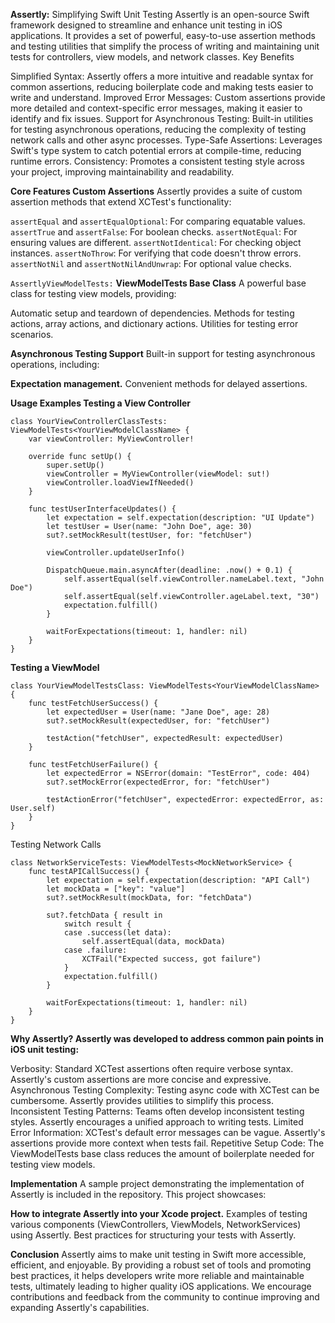 **Assertly:** Simplifying Swift Unit Testing
Assertly is an open-source Swift framework designed to streamline and enhance unit testing in iOS applications. It provides a set of powerful, easy-to-use assertion methods and testing utilities that simplify the process of writing and maintaining unit tests for controllers, view models, and network classes.
Key Benefits

Simplified Syntax: Assertly offers a more intuitive and readable syntax for common assertions, reducing boilerplate code and making tests easier to write and understand.
Improved Error Messages: Custom assertions provide more detailed and context-specific error messages, making it easier to identify and fix issues.
Support for Asynchronous Testing: Built-in utilities for testing asynchronous operations, reducing the complexity of testing network calls and other async processes.
Type-Safe Assertions: Leverages Swift's type system to catch potential errors at compile-time, reducing runtime errors.
Consistency: Promotes a consistent testing style across your project, improving maintainability and readability.

**Core Features
Custom Assertions**
Assertly provides a suite of custom assertion methods that extend XCTest's functionality:

```assertEqual``` and ```assertEqualOptional```: For comparing equatable values.
```assertTrue``` and ```assertFalse```: For boolean checks.
```assertNotEqual```: For ensuring values are different.
```assertNotIdentical```: For checking object instances.
```assertNoThrow```: For verifying that code doesn't throw errors.
```assertNotNil``` and ```assertNotNilAndUnwrap```: For optional value checks.

```AssertlyViewModelTests:``` **ViewModelTests Base Class**
A powerful base class for testing view models, providing:

Automatic setup and teardown of dependencies.
Methods for testing actions, array actions, and dictionary actions.
Utilities for testing error scenarios.

**Asynchronous Testing Support**
Built-in support for testing asynchronous operations, including:

**Expectation management.**
Convenient methods for delayed assertions.

**Usage Examples
Testing a View Controller**

```
class YourViewControllerClassTests: ViewModelTests<YourViewModelClassName> {
    var viewController: MyViewController!

    override func setUp() {
        super.setUp()
        viewController = MyViewController(viewModel: sut!)
        viewController.loadViewIfNeeded()
    }

    func testUserInterfaceUpdates() {
        let expectation = self.expectation(description: "UI Update")
        let testUser = User(name: "John Doe", age: 30)
        sut?.setMockResult(testUser, for: "fetchUser")

        viewController.updateUserInfo()

        DispatchQueue.main.asyncAfter(deadline: .now() + 0.1) {
            self.assertEqual(self.viewController.nameLabel.text, "John Doe")
            self.assertEqual(self.viewController.ageLabel.text, "30")
            expectation.fulfill()
        }

        waitForExpectations(timeout: 1, handler: nil)
    }
}
```

**Testing a ViewModel**

```
class YourViewModelTestsClass: ViewModelTests<YourViewModelClassName> {
    func testFetchUserSuccess() {
        let expectedUser = User(name: "Jane Doe", age: 28)
        sut?.setMockResult(expectedUser, for: "fetchUser")

        testAction("fetchUser", expectedResult: expectedUser)
    }

    func testFetchUserFailure() {
        let expectedError = NSError(domain: "TestError", code: 404)
        sut?.setMockError(expectedError, for: "fetchUser")

        testActionError("fetchUser", expectedError: expectedError, as: User.self)
    }
}

```

Testing Network Calls
```
class NetworkServiceTests: ViewModelTests<MockNetworkService> {
    func testAPICallSuccess() {
        let expectation = self.expectation(description: "API Call")
        let mockData = ["key": "value"]
        sut?.setMockResult(mockData, for: "fetchData")

        sut?.fetchData { result in
            switch result {
            case .success(let data):
                self.assertEqual(data, mockData)
            case .failure:
                XCTFail("Expected success, got failure")
            }
            expectation.fulfill()
        }

        waitForExpectations(timeout: 1, handler: nil)
    }
}
```
**Why Assertly?
Assertly was developed to address common pain points in iOS unit testing:**

Verbosity: Standard XCTest assertions often require verbose syntax. Assertly's custom assertions are more concise and expressive.
Asynchronous Testing Complexity: Testing async code with XCTest can be cumbersome. Assertly provides utilities to simplify this process.
Inconsistent Testing Patterns: Teams often develop inconsistent testing styles. Assertly encourages a unified approach to writing tests.
Limited Error Information: XCTest's default error messages can be vague. Assertly's assertions provide more context when tests fail.
Repetitive Setup Code: The ViewModelTests base class reduces the amount of boilerplate needed for testing view models.

**Implementation**
A sample project demonstrating the implementation of Assertly is included in the repository. This project showcases:

**How to integrate Assertly into your Xcode project.**
Examples of testing various components (ViewControllers, ViewModels, NetworkServices) using Assertly.
Best practices for structuring your tests with Assertly.

**Conclusion**
Assertly aims to make unit testing in Swift more accessible, efficient, and enjoyable. By providing a robust set of tools and promoting best practices, it helps developers write more reliable and maintainable tests, ultimately leading to higher quality iOS applications.
We encourage contributions and feedback from the community to continue improving and expanding Assertly's capabilities.
